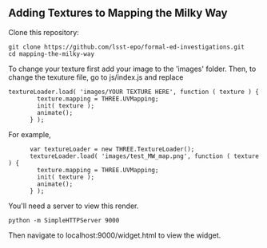 ## Adding Textures to Mapping the Milky Way

Clone this repository:

```
git clone https://github.com/lsst-epo/formal-ed-investigations.git
cd mapping-the-milky-way
```

To change your texture first add your image to the 'images' folder. Then, to change the texuture file, go to js/index.js and replace

```
textureLoader.load( 'images/YOUR TEXTURE HERE', function ( texture ) {
        texture.mapping = THREE.UVMapping;
        init( texture );
        animate();
      } );
``` 

For example,

```
      var textureLoader = new THREE.TextureLoader();
      textureLoader.load( 'images/test_MW_map.png', function ( texture ) {
        texture.mapping = THREE.UVMapping;
        init( texture );
        animate();
      } );
```

You'll need a server to view this render.

```
python -m SimpleHTTPServer 9000
```

Then navigate to localhost:9000/widget.html to view the widget. 
